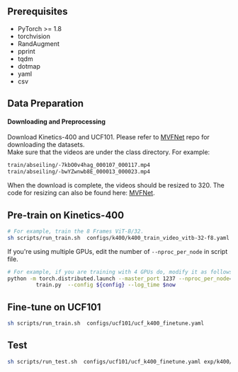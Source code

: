 ## Prerequisites
- PyTorch >= 1.8
- torchvision
- RandAugment
- pprint
- tqdm
- dotmap
- yaml
- csv


## Data Preparation

#### Downloading and Preprocessing
Download Kinetics-400 and UCF101. Please refer to [MVFNet](https://github.com/whwu95/MVFNet/blob/main/data_process/DATASETS.md) repo for downloading the datasets.  
Make sure that the videos are under the class directory. For example:
```sh
train/abseiling/-7kbO0v4hag_000107_000117.mp4
train/abseiling/-bwYZwnwb8E_000013_000023.mp4
```

When the download is complete, the videos should be resized to 320.
The code for resizing can also be found here: [MVFNet](https://github.com/whwu95/MVFNet/blob/main/data_process/DATASETS.md).


## Pre-train on Kinetics-400
```sh
# For example, train the 8 Frames ViT-B/32.
sh scripts/run_train.sh  configs/k400/k400_train_video_vitb-32-f8.yaml
```

If you're using multiple GPUs, edit the number of `--nproc_per_node` in script file.
```sh
# For example, if you are training with 4 GPUs do, modify it as follows:
python -m torch.distributed.launch --master_port 1237 --nproc_per_node=4 \
         train.py  --config ${config} --log_time $now
```


## Fine-tune on UCF101
```sh
sh scripts/run_train.sh  configs/ucf101/ucf_k400_finetune.yaml
```


## Test
```sh
sh scripts/run_test.sh  configs/ucf101/ucf_k400_finetune.yaml exp/k400/ViT-B/32/f8/last_model.pt
```

